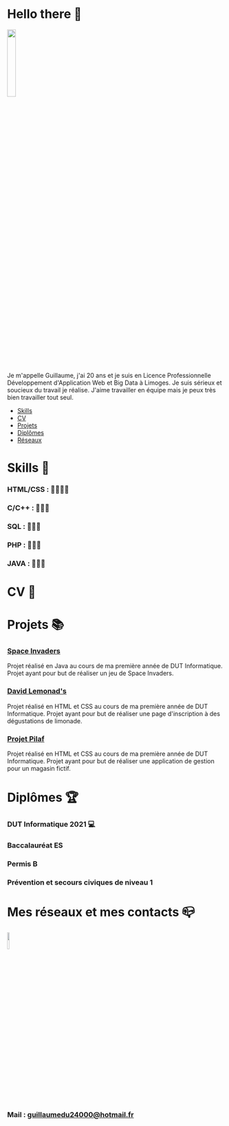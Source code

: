 # Hello there 👋
<img src="https://media3.giphy.com/media/Nx0rz3jtxtEre/200.gif" width="20%">

<p>Je m'appelle Guillaume, j'ai 20 ans et je suis en Licence Professionnelle Développement d'Application Web et Big Data à Limoges.   Je suis sérieux et soucieux du travail je réalise. J'aime travailler en équipe mais je peux très bien travailler tout seul.</p>

- [Skills](#skills) 
- [CV](#CV)  
- [Projets](#projet)  
- [Diplômes](#diplome)
- [Réseaux](#reseau)
 


# Skills 🔩 <a id="skills"></a>
### HTML/CSS : 💪💪💪💪
### C/C++ : 💪💪💪
### SQL : 💪💪💪
### PHP : 💪💪💪
### JAVA : 💪💪💪

# CV 📄  <a id="CV"></a>



# Projets 📚 <a id="projets"></a>

### [Space Invaders](https://github.com/Guillaume-COULAUD/Space-Invaders) </h3>

  Projet réalisé en Java au cours de ma première année de DUT Informatique. Projet ayant pour but de réaliser un jeu de Space Invaders.
  
### [David Lemonad's](https://github.com/Guillaume-COULAUD/David-Lemonade-s) </h3>

  Projet réalisé en HTML et CSS au cours de ma première année de DUT Informatique. Projet ayant pour but de réaliser une page d'inscription à des dégustations de limonade.
  
### [Projet Pilaf](https://github.com/Guillaume-COULAUD/Projet-Pilaf) </h3>

  Projet réalisé en HTML et CSS au cours de ma première année de DUT Informatique. Projet ayant pour but de réaliser une application de gestion pour un magasin fictif.




# Diplômes 🏆 <a id="diplome"></a>
### DUT Informatique 2021 💻
### Baccalauréat ES 
### Permis B 
### Prévention et secours civiques de niveau 1



# Mes réseaux et mes contacts 📪 <a id="reseau"></a>


<a href="https://www.linkedin.com/in/guillaume-coulaud-123a57197/"><img src="https://upload.wikimedia.org/wikipedia/commons/thumb/c/ca/LinkedIn_logo_initials.png/600px-LinkedIn_logo_initials.png" width="10%"></a><p>          </p>

### Mail : guillaumedu24000@hotmail.fr



<!--
**Guillaume-COULAUD/Guillaume-COULAUD** is a ✨ _special_ ✨ repository because its `README.md` (this file) appears on your GitHub profile.
Here are some ideas to get you started:

- 🔭 I’m currently working on ...
- 🌱 I’m currently learning ...
- 👯 I’m looking to collaborate on ...
- 🤔 I’m looking for help with ...
- 💬 Ask me about ...
- 📫 How to reach me: ...
- 😄 Pronouns: ...
- ⚡ Fun fact: ...
-->
